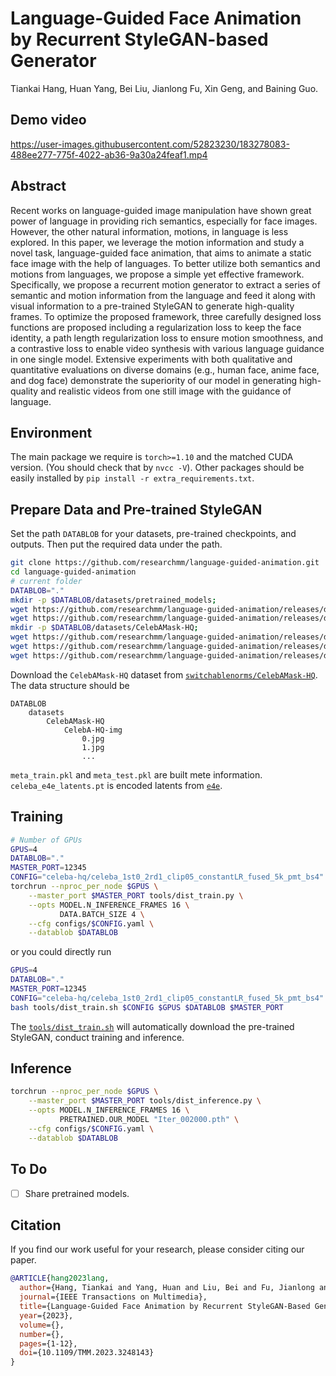 # Language-Guided Face Animation by Recurrent StyleGAN-based Generator

Tiankai Hang, Huan Yang, Bei Liu, Jianlong Fu, Xin Geng, and Baining Guo.

## Demo video
https://user-images.githubusercontent.com/52823230/183278083-488ee277-775f-4022-ab36-9a30a24feaf1.mp4

## Abstract 
Recent works on language-guided image manipulation have shown great power of language in providing rich semantics, especially for face images. However, the other natural information, motions, in language is less explored. In this paper, we leverage the motion information and study a novel task, language-guided face animation, that aims to animate a static face image with the help of languages. To better utilize both semantics and motions from languages, we propose a simple yet effective framework. Specifically, we propose a recurrent motion generator to extract a series of semantic and motion information from the language and feed it along with visual information to a pre-trained StyleGAN to generate high-quality frames. To optimize the proposed framework, three carefully designed loss functions are proposed including a regularization loss to keep the face identity, a path length regularization loss to ensure motion smoothness, and a contrastive loss to enable video synthesis with various language guidance in one single model. Extensive experiments with both qualitative and quantitative evaluations on diverse domains (e.g., human face, anime face, and dog face) demonstrate the superiority of our model in generating high-quality and realistic videos from one still image with the guidance of language.

## Environment
The main package we require is `torch>=1.10` and the matched CUDA version. (You should check that by `nvcc -V`). Other packages should be easily installed by `pip install -r extra_requirements.txt`.

## Prepare Data and Pre-trained StyleGAN

Set the path `DATABLOB` for your datasets, pre-trained checkpoints, and outputs. Then put the required data under the path.

```bash
git clone https://github.com/researchmm/language-guided-animation.git
cd language-guided-animation
# current folder
DATABLOB="."
mkdir -p $DATABLOB/datasets/pretrained_models;
wget https://github.com/researchmm/language-guided-animation/releases/download/v0.0.0/stylegan2-ffhq-config-f.pt -O $DATABLOB/datasets/pretrained_models/stylegan2-ffhq-config-f.pt;
wget https://github.com/researchmm/language-guided-animation/releases/download/v0.0.0/stylegan2-awesome-network-snapshot-metfaces2.pt -O $DATABLOB/datasets/pretrained_models/stylegan2_pretrained/stylegan2-awesome-network-snapshot-metfaces2.pt;
mkdir -p $DATABLOB/datasets/CelebAMask-HQ;
wget https://github.com/researchmm/language-guided-animation/releases/download/v0.0.0/meta_train.pkl -O $DATABLOB/datasets/CelebAMask-HQ/meta_train.pkl;
wget https://github.com/researchmm/language-guided-animation/releases/download/v0.0.0/meta_test.pkl -O $DATABLOB/datasets/CelebAMask-HQ/meta_test.pkl;
wget https://github.com/researchmm/language-guided-animation/releases/download/v0.0.0/celeba_e4e_latents.pt -O $DATABLOB/datasets/CelebAMask-HQ/celeba_e4e_latents.pt;
```

Download the `CelebAMask-HQ` dataset from [`switchablenorms/CelebAMask-HQ`](https://github.com/switchablenorms/CelebAMask-HQ#celebamask-hq-dataset-downloads).
The data structure should be
```
DATABLOB
    datasets
        CelebAMask-HQ
            CelebA-HQ-img
                0.jpg
                1.jpg
                ...
```

`meta_train.pkl` and `meta_test.pkl` are built mete information. `celeba_e4e_latents.pt` is encoded latents from [`e4e`](https://github.com/omertov/encoder4editing).

## Training 

```bash
# Number of GPUs
GPUS=4
DATABLOB="."
MASTER_PORT=12345
CONFIG="celeba-hq/celeba_1st0_2rd1_clip05_constantLR_fused_5k_pmt_bs4"
torchrun --nproc_per_node $GPUS \
    --master_port $MASTER_PORT tools/dist_train.py \
    --opts MODEL.N_INFERENCE_FRAMES 16 \
           DATA.BATCH_SIZE 4 \
    --cfg configs/$CONFIG.yaml \
    --datablob $DATABLOB
```
or you could directly run 
```bash
GPUS=4
DATABLOB="."
MASTER_PORT=12345
CONFIG="celeba-hq/celeba_1st0_2rd1_clip05_constantLR_fused_5k_pmt_bs4"
bash tools/dist_train.sh $CONFIG $GPUS $DATABLOB $MASTER_PORT
```
The [`tools/dist_train.sh`](tools/dist_train.sh) will automatically download the pre-trained StyleGAN, conduct training and inference.

## Inference
```bash
torchrun --nproc_per_node $GPUS \
    --master_port $MASTER_PORT tools/dist_inference.py \
    --opts MODEL.N_INFERENCE_FRAMES 16 \
           PRETRAINED.OUR_MODEL "Iter_002000.pth" \
    --cfg configs/$CONFIG.yaml \
    --datablob $DATABLOB
```

## To Do
- [ ] Share pretrained models.

## Citation
If you find our work useful for your research, please consider citing our paper.
```bibtex
@ARTICLE{hang2023lang,
  author={Hang, Tiankai and Yang, Huan and Liu, Bei and Fu, Jianlong and Geng, Xin and Guo, Baining},
  journal={IEEE Transactions on Multimedia}, 
  title={Language-Guided Face Animation by Recurrent StyleGAN-Based Generator}, 
  year={2023},
  volume={},
  number={},
  pages={1-12},
  doi={10.1109/TMM.2023.3248143}
}
```